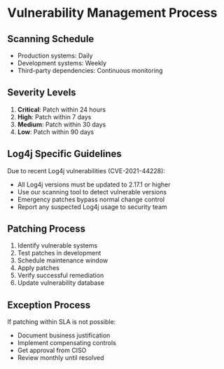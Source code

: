 # Vulnerability Management Process

## Scanning Schedule
- Production systems: Daily
- Development systems: Weekly
- Third-party dependencies: Continuous monitoring

## Severity Levels
1. **Critical**: Patch within 24 hours
2. **High**: Patch within 7 days
3. **Medium**: Patch within 30 days
4. **Low**: Patch within 90 days

## Log4j Specific Guidelines
Due to recent Log4j vulnerabilities (CVE-2021-44228):
- All Log4j versions must be updated to 2.17.1 or higher
- Use our scanning tool to detect vulnerable versions
- Emergency patches bypass normal change control
- Report any suspected Log4j usage to security team

## Patching Process
1. Identify vulnerable systems
2. Test patches in development
3. Schedule maintenance window
4. Apply patches
5. Verify successful remediation
6. Update vulnerability database

## Exception Process
If patching within SLA is not possible:
- Document business justification
- Implement compensating controls
- Get approval from CISO
- Review monthly until resolved
